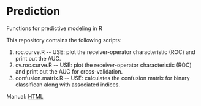 # Prediction
Functions for predictive modeling in R

This repository contains the following scripts:

1. roc.curve.R -- USE: plot the receiver-operator characteristic (ROC) and print out the AUC.
2. cv.roc.curve.R -- USE: plot the receiver-operator characteristic (ROC) and print out the AUC for cross-validation. 
3. confusion.matrix.R -- USE: calculates the confusion matrix for binary classifican along with associated indices.

Manual: [HTML](https://github.com/laruokol/Prediction/blob/master/ROC.manual.html)
